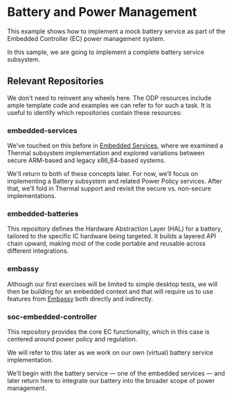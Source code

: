 # Battery and Power Management

This example shows how to implement a mock battery service as part of the Embedded Controller (EC) power management system.

In this sample, we are going to implement a complete battery service subsystem.

## Relevant Repositories

We don't need to reinvent any wheels here. The ODP resources include ample template code and examples we can refer to for such a task. It is useful to identify which repositories contain these resources:

### embedded-services

We've touched on this before in [Embedded Services](../embedded_services/index.html), where we examined a Thermal subsystem implementation and explored variations between secure ARM-based and legacy x86_64-based systems.

We'll return to both of these concepts later. For now, we’ll focus on implementing a Battery subsystem and related Power Policy services. After that, we’ll fold in Thermal support and revisit the secure vs. non-secure implementations.

### embedded-batteries

This repository defines the Hardware Abstraction Layer (HAL) for a battery, tailored to the specific IC hardware being targeted. It builds a layered API chain upward, making most of the code portable and reusable across different integrations.

### embassy

Although our first exercises will be limited to simple desktop tests, we will then be building for an embedded context and that will require us to use features from [Embassy](https://embassy.dev/) both directly and indirectly.

### soc-embedded-controller

This repository provides the core EC functionality, which in this case is centered around power policy and regulation.

We will refer to this later as we work on our own (virtual) battery service implementation.

We’ll begin with the battery service — one of the embedded services — and later return here to integrate our battery into the broader scope of power management.

